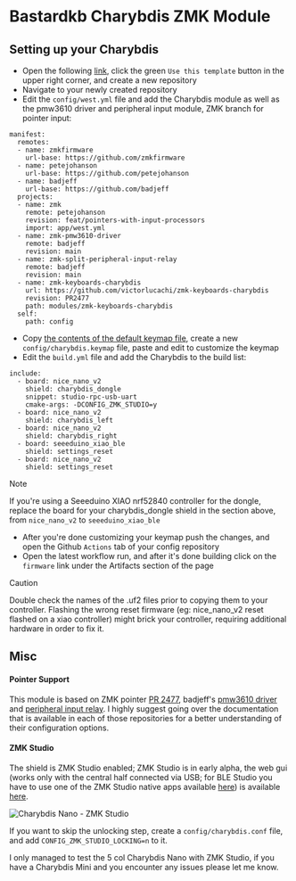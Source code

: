 # Bastardkb Charybdis ZMK Module

## Setting up your Charybdis

- Open the following [link](https://github.com/zmkfirmware/unified-zmk-config-template), click the green `Use this template` button in the upper right corner, and create a new repository
- Navigate to your newly created repository
- Edit the `config/west.yml` file and add the Charybdis module as well as the pmw3610 driver and peripheral input module, ZMK branch for pointer input:

```
manifest:
  remotes:
  - name: zmkfirmware
    url-base: https://github.com/zmkfirmware
  - name: petejohanson
    url-base: https://github.com/petejohanson
  - name: badjeff
    url-base: https://github.com/badjeff
  projects:
  - name: zmk
    remote: petejohanson
    revision: feat/pointers-with-input-processors
    import: app/west.yml
  - name: zmk-pmw3610-driver
    remote: badjeff
    revision: main
  - name: zmk-split-peripheral-input-relay
    remote: badjeff
    revision: main
  - name: zmk-keyboards-charybdis
    url: https://github.com/victorlucachi/zmk-keyboards-charybdis
    revision: PR2477
    path: modules/zmk-keyboards-charybdis
  self:
    path: config
```

- Copy [the contents of the default keymap file](https://github.com/victorlucachi/zmk-keyboards-charybdis/blob/PR2477/boards/shields/charybdis/charybdis.keymap), create a new `config/charybdis.keymap` file, paste and edit to customize the keymap
- Edit the `build.yml` file and add the Charybdis to the build list:

```
include:
  - board: nice_nano_v2
    shield: charybdis_dongle
    snippet: studio-rpc-usb-uart
    cmake-args: -DCONFIG_ZMK_STUDIO=y  
  - board: nice_nano_v2
    shield: charybdis_left
  - board: nice_nano_v2
    shield: charybdis_right
  - board: seeeduino_xiao_ble
    shield: settings_reset
  - board: nice_nano_v2
    shield: settings_reset
```

> [!NOTE]  
> If you're using a Seeeduino XIAO nrf52840 controller for the dongle, replace the board for your charybdis_dongle shield in the section above, from `nice_nano_v2` to `seeeduino_xiao_ble`

- After you're done customizing your keymap push the changes, and open the Github `Actions` tab of your config repository
- Open the latest workflow run, and after it's done building click on the `firmware` link under the Artifacts section of the page

> [!CAUTION]
> Double check the names of the .uf2 files prior to copying them to your controller. Flashing the wrong reset firmware (eg: nice_nano_v2 reset flashed on a xiao controller) might brick your controller, requiring additional hardware in order to fix it.

## Misc

#### Pointer Support

This module is based on ZMK pointer [PR 2477](https://github.com/zmkfirmware/zmk/pull/2477), badjeff's [pmw3610 driver](https://github.com/badjeff/zmk-pmw3610-driver) and [peripheral input relay](https://github.com/badjeff/zmk-split-peripheral-input-relay). I highly suggest going over the documentation that is available in each of those repositories for a better understanding of their configuration options.

#### ZMK Studio

The shield is ZMK Studio enabled; ZMK Studio is in early alpha, the web gui (works only with the central half connected via USB; for BLE Studio you have to use one of the ZMK Studio native apps available [here](https://github.com/zmkfirmware/zmk-studio/actions)) is available [here](https://main.alpha.zmk.studio/).

![Charybdis Nano - ZMK Studio](image.png)

If you want to skip the unlocking step, create a `config/charybdis.conf` file, and add `CONFIG_ZMK_STUDIO_LOCKING=n` to it.

I only managed to test the 5 col Charybdis Nano with ZMK Studio, if you have a Charybdis Mini and you encounter any issues please let me know.
